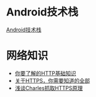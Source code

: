 # Android技术栈

[Android技术栈](blog/Android技术栈.md)

# 网络知识

* [你要了解的HTTP基础知识](blog/http/你要了解的HTTP基础知识.md)
* [关于HTTPS，你需要知道的全部](blog/http/关于HTTPS，你需要知道的全部.md)
* [浅谈Charles抓取HTTPS原理](blog/http/浅谈Charles抓取HTTPS原理.md)


